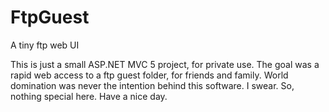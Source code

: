 # FtpGuest
A tiny ftp web UI

This is just a small ASP.NET MVC 5 project, for private use. The goal was a rapid web access to a ftp guest folder, for friends and family. World domination was never the intention behind this software. I swear. So, nothing special here. Have a nice day.
